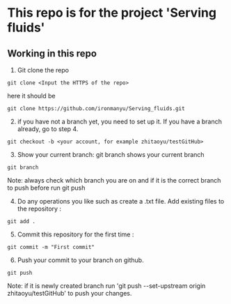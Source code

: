 # This repo is for the project 'Serving fluids'


## Working in this repo

1. Git clone the repo
```
git clone <Input the HTTPS of the repo>
```
here it should be
```
git clone https://github.com/ironmanyu/Serving_fluids.git
```
2. if you have not a branch yet, you need to set up it. If you have a branch already, go to step 4.
```
git checkout -b <your account, for example zhitaoyu/testGitHub>
```
3. Show your current branch: git branch shows your current branch
```
git branch
```
Note: always check which branch you are on and if it is the correct branch to push before run git push

4. Do any operations you like such as create a .txt file. Add existing files to the repository : 
```
git add .
 ```
 
5. Commit this repository for the first time :
```
git commit -m "First commit"
```

6. Push your commit to your branch on github.
```
git push
```
Note: if it is newly created branch run 'git push --set-upstream origin zhitaoyu/testGitHub' to push your changes. 


